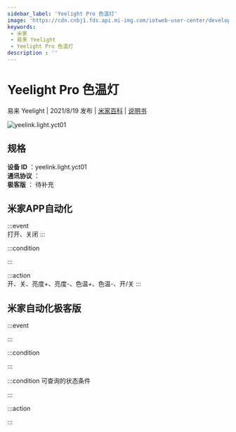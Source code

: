 ```yaml
---
sidebar_label: 'Yeelight Pro 色温灯'
image: 'https://cdn.cnbj1.fds.api.mi-img.com/iotweb-user-center/developer_1679047958141dVFuKoYr.png?GalaxyAccessKeyId=AKVGLQWBOVIRQ3XLEW&Expires=9223372036854775807&Signature=KwCx1G+Ap9Jf2v8Ghfcbc+XTsTw='
keywords: 
 - 米家
 - 易来 Yeelight
 - Yeelight Pro 色温灯
description : ''
---
```

# Yeelight Pro 色温灯

易来 Yeelight | 2021/8/19 发布 | [米家百科](https://home.mi.com/webapp/content/baike/product/index.html?model=yeelink.light.yct01) | [说明书](https://home.mi.com/views/introduction.html?model=yeelink.light.yct01&region=cn)

![yeelink.light.yct01](https://cdn.cnbj1.fds.api.mi-img.com/iotweb-user-center/developer_1679047958141dVFuKoYr.png?GalaxyAccessKeyId=AKVGLQWBOVIRQ3XLEW&Expires=9223372036854775807&Signature=KwCx1G+Ap9Jf2v8Ghfcbc+XTsTw=)

## 规格  
> 
**设备 ID** ：yeelink.light.yct01  
**通讯协议** ：  
**极客版**  ： 待补充 


## 米家APP自动化  

:::event  
打开、关闭
:::

:::condition  

:::

:::action   
开、关、亮度+、亮度-、色温+、色温-、开/关
:::

## 米家自动化极客版  

:::event  

:::

:::condition  

:::

:::condition 可查询的状态条件  

:::

:::action  

:::

        
